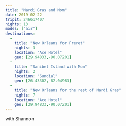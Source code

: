 ```yaml
---
title: "Mardi Gras and Mom"
date: 2019-02-22
tripit: 246617407
nights: 13
modes: ["air"]
destinations:
  -
    title: "New Orleans for Freret"
    nights: 3
    location: "Ace Hotel"
    geo: [29.94833,-90.07201]
  -
    title: "Sanibel Island with Mom"
    nights: 2
    location: "Sundial"
    geo: [26.43302,-82.04983]
  -
    title: "New Orleans for the rest of Mardi Gras"
    nights: 7
    location: "Ace Hotel"
    geo: [29.94833,-90.07201]
---
```


with Shannon
